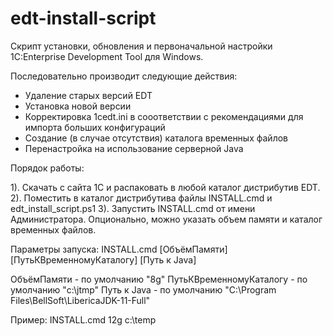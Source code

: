 # edt-install-script

Скрипт установки, обновления и первоначальной настройки 1С:Enterprise Development Tool для Windows.

Последовательно производит следующие действия:

- Удаление старых версий EDT
- Установка новой версии 
- Корректировка 1cedt.ini в сооответствии с рекомендациями для импорта больших конфигураций
- Создание (в случае отсутствия) каталога временных файлов 
- Перенастройка на использование серверной Java

Порядок работы:

1). Скачать с сайта 1С и распаковать в любой каталог дистрибутив EDT.
2). Поместить в каталог дистрибутива файлы INSTALL.cmd и edt_install_script.ps1
3). Запустить INSTALL.cmd от имени Администратора. Опционально, можно указать объем памяти и каталог временных файлов.

Параметры запуска:
INSTALL.cmd [ОбъёмПамяти] [ПутьКВременномуКаталогу] [Путь к Java]

ОбъёмПамяти             - по умолчанию "8g"
ПутьКВременномуКаталогу - по умолчанию "c:\jtmp"
Путь к Java		- по умолчанию "C:\Program Files\BellSoft\LibericaJDK-11-Full"

Пример:
INSTALL.cmd 12g c:\temp
